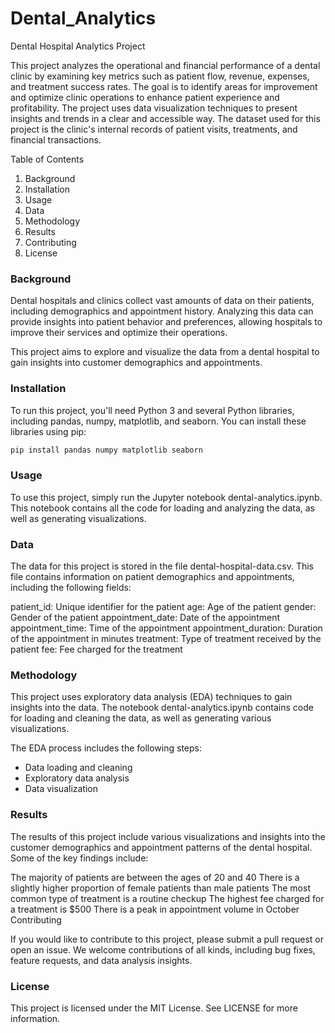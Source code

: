 # Dental_Analytics

Dental Hospital Analytics Project

This project analyzes the operational and financial performance of a dental clinic by examining key metrics such as patient flow, revenue, expenses, and treatment success rates. The goal is to identify areas for improvement and optimize clinic operations to enhance patient experience and profitability. The project uses data visualization techniques to present insights and trends in a clear and accessible way. The dataset used for this project is the clinic's internal records of patient visits, treatments, and financial transactions. 

Table of Contents

1. Background
2. Installation
3. Usage
4. Data
5. Methodology
6. Results
7. Contributing
8. License

### Background

Dental hospitals and clinics collect vast amounts of data on their patients, including demographics and appointment history. Analyzing this data can provide insights into patient behavior and preferences, allowing hospitals to improve their services and optimize their operations.

This project aims to explore and visualize the data from a dental hospital to gain insights into customer demographics and appointments.

### Installation

To run this project, you'll need Python 3 and several Python libraries, including pandas, numpy, matplotlib, and seaborn. You can install these libraries using pip:

```python
pip install pandas numpy matplotlib seaborn
```

### Usage

To use this project, simply run the Jupyter notebook dental-analytics.ipynb. This notebook contains all the code for loading and analyzing the data, as well as generating visualizations.

### Data

The data for this project is stored in the file dental-hospital-data.csv. This file contains information on patient demographics and appointments, including the following fields:

patient_id: Unique identifier for the patient
age: Age of the patient
gender: Gender of the patient
appointment_date: Date of the appointment
appointment_time: Time of the appointment
appointment_duration: Duration of the appointment in minutes
treatment: Type of treatment received by the patient
fee: Fee charged for the treatment

### Methodology

This project uses exploratory data analysis (EDA) techniques to gain insights into the data. The notebook dental-analytics.ipynb contains code for loading and cleaning the data, as well as generating various visualizations.

The EDA process includes the following steps:

- Data loading and cleaning
- Exploratory data analysis
- Data visualization

### Results

The results of this project include various visualizations and insights into the customer demographics and appointment patterns of the dental hospital. Some of the key findings include:

The majority of patients are between the ages of 20 and 40
There is a slightly higher proportion of female patients than male patients
The most common type of treatment is a routine checkup
The highest fee charged for a treatment is $500
There is a peak in appointment volume in October
Contributing

If you would like to contribute to this project, please submit a pull request or open an issue. We welcome contributions of all kinds, including bug fixes, feature requests, and data analysis insights.

### License

This project is licensed under the MIT License. See LICENSE for more information.
